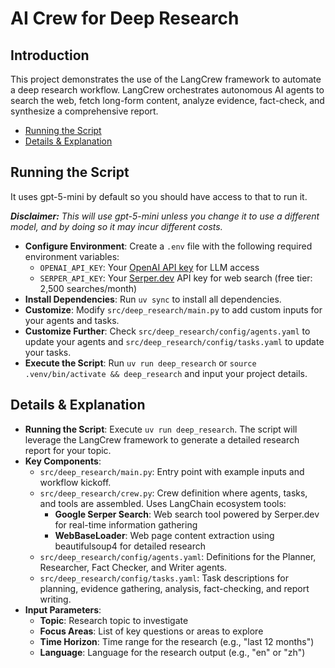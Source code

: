 # AI Crew for Deep Research
## Introduction
This project demonstrates the use of the LangCrew framework to automate a deep research workflow. LangCrew orchestrates autonomous AI agents to search the web, fetch long-form content, analyze evidence, fact-check, and synthesize a comprehensive report.

- [Running the Script](#running-the-script)
- [Details & Explanation](#details--explanation)

## Running the Script
It uses gpt-5-mini by default so you should have access to that to run it.

***Disclaimer:** This will use gpt-5-mini unless you change it to use a different model, and by doing so it may incur different costs.*

- **Configure Environment**: Create a `.env` file with the following required environment variables:
  - `OPENAI_API_KEY`: Your [OpenAI API key](https://platform.openai.com/api-keys) for LLM access
  - `SERPER_API_KEY`: Your [Serper.dev](https://serper.dev) API key for web search (free tier: 2,500 searches/month)
- **Install Dependencies**: Run `uv sync` to install all dependencies.
- **Customize**: Modify `src/deep_research/main.py` to add custom inputs for your agents and tasks.
- **Customize Further**: Check `src/deep_research/config/agents.yaml` to update your agents and `src/deep_research/config/tasks.yaml` to update your tasks.
- **Execute the Script**: Run `uv run deep_research` or `source .venv/bin/activate && deep_research` and input your project details.

## Details & Explanation
- **Running the Script**: Execute `uv run deep_research`. The script will leverage the LangCrew framework to generate a detailed research report for your topic.
- **Key Components**:
  - `src/deep_research/main.py`: Entry point with example inputs and workflow kickoff.
  - `src/deep_research/crew.py`: Crew definition where agents, tasks, and tools are assembled. Uses LangChain ecosystem tools:
    - **Google Serper Search**: Web search tool powered by Serper.dev for real-time information gathering
    - **WebBaseLoader**: Web page content extraction using beautifulsoup4 for detailed research
  - `src/deep_research/config/agents.yaml`: Definitions for the Planner, Researcher, Fact Checker, and Writer agents.
  - `src/deep_research/config/tasks.yaml`: Task descriptions for planning, evidence gathering, analysis, fact-checking, and report writing.
- **Input Parameters**:
  - **Topic**: Research topic to investigate
  - **Focus Areas**: List of key questions or areas to explore
  - **Time Horizon**: Time range for the research (e.g., "last 12 months")
  - **Language**: Language for the research output (e.g., "en" or "zh")
